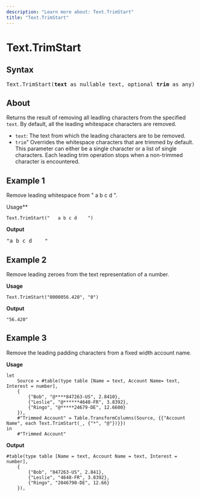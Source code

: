 ```yaml
---
description: "Learn more about: Text.TrimStart"
title: "Text.TrimStart"
---
```

# Text.TrimStart

## Syntax

<pre>
Text.TrimStart(<b>text</b> as nullable text, optional <b>trim</b> as any) as nullable text
</pre>
  
## About

Returns the result of removing all leadling characters from the specified `text`. By default, all the leading whitespace characters are removed.

* `text`: The text from which the leading characters are to be removed.
* `trim`" Overrides the whitespace characters that are trimmed by default. This parameter can either be a single character or a list of single characters. Each leading trim operation stops when a non-trimmed character is encountered.

## Example 1

Remove leading whitespace from " a b c d ".

Usage**

```powerquery-m
Text.TrimStart("   a b c d    ")
```

**Output**

<pre>
"a b c d    "
</pre>

## Example 2

Remove leading zeroes from the text representation of a number.

**Usage**

```powerquery-m
Text.TrimStart("0000056.420", "0")
```

**Output**

`"56.420"`

## Example 3

Remove the leading padding characters from a fixed width account name.

**Usage**

```powerquery-m
let
    Source = #table(type table [Name = text, Account Name= text, Interest = number],
    {
        {"Bob", "@****847263-US", 2.8410},
        {"Leslie", "@******4648-FR", 3.8392},
        {"Ringo", "@*****24679-DE", 12.6600}
    }),
    #"Trimmed Account" = Table.TransformColumns(Source, {{"Account Name", each Text.TrimStart(_, {"*", "@"})}})
in
    #"Trimmed Account"
```

**Output**

```powerquery-m
#table(type table [Name = text, Account Name = text, Interest = number],
    {
        {"Bob", "847263-US", 2.841},
        {"Leslie", "4648-FR", 3.8392},
        {"Ringo", "2046790-DE", 12.66}
    }),


